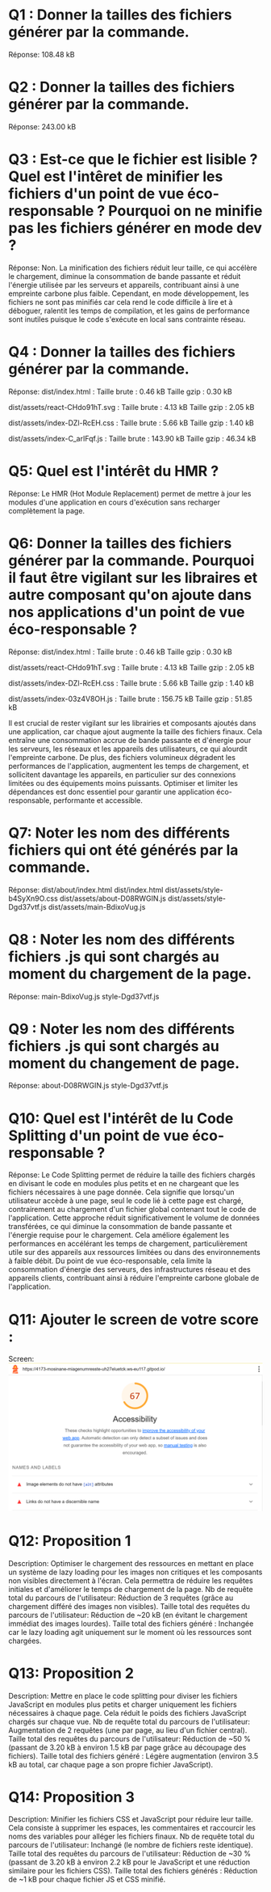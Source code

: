 # Q1 : Donner la tailles des fichiers générer par la commande.
Réponse: 108.48 kB

# Q2 : Donner la tailles des fichiers générer par la commande.
Réponse: 243.00 kB

# Q3 : Est-ce que le fichier est lisible ? Quel est l'intêret de minifier les fichiers d'un point de vue éco-responsable ? Pourquoi on ne minifie pas les fichiers générer en mode dev ?
Réponse: Non. La minification des fichiers réduit leur taille, ce qui accélère le chargement, diminue la consommation de bande passante et réduit l'énergie utilisée par les serveurs et appareils, contribuant ainsi à une empreinte carbone plus faible. Cependant, en mode développement, les fichiers ne sont pas minifiés car cela rend le code difficile à lire et à déboguer, ralentit les temps de compilation, et les gains de performance sont inutiles puisque le code s'exécute en local sans contrainte réseau.

# Q4 : Donner la tailles des fichiers générer par la commande.
Réponse:
dist/index.html :
Taille brute : 0.46 kB
Taille gzip : 0.30 kB

dist/assets/react-CHdo91hT.svg :
Taille brute : 4.13 kB
Taille gzip : 2.05 kB

dist/assets/index-DZl-RcEH.css :
Taille brute : 5.66 kB
Taille gzip : 1.40 kB

dist/assets/index-C_arIFqf.js :
Taille brute : 143.90 kB
Taille gzip : 46.34 kB

# Q5: Quel est l'intérêt du HMR ?
Réponse: Le HMR (Hot Module Replacement) permet de mettre à jour les modules d'une application en cours d'exécution sans recharger complètement la page.

# Q6: Donner la tailles des fichiers générer par la commande. Pourquoi il faut être vigilant sur les libraires et autre composant qu'on ajoute dans nos applications d'un point de vue éco-responsable ?
Réponse:
dist/index.html :
Taille brute : 0.46 kB
Taille gzip : 0.30 kB

dist/assets/react-CHdo91hT.svg :
Taille brute : 4.13 kB
Taille gzip : 2.05 kB

dist/assets/index-DZl-RcEH.css :
Taille brute : 5.66 kB
Taille gzip : 1.40 kB

dist/assets/index-03z4V8OH.js :
Taille brute : 156.75 kB
Taille gzip : 51.85 kB

Il est crucial de rester vigilant sur les librairies et composants ajoutés dans une application, car chaque ajout augmente la taille des fichiers finaux. Cela entraîne une consommation accrue de bande passante et d'énergie pour les serveurs, les réseaux et les appareils des utilisateurs, ce qui alourdit l'empreinte carbone. De plus, des fichiers volumineux dégradent les performances de l'application, augmentent les temps de chargement, et sollicitent davantage les appareils, en particulier sur des connexions limitées ou des équipements moins puissants. Optimiser et limiter les dépendances est donc essentiel pour garantir une application éco-responsable, performante et accessible.

# Q7: Noter les nom des différents fichiers qui ont été générés par la commande.
Réponse:
dist/about/index.html
dist/index.html
dist/assets/style-b4SyXn9O.css
dist/assets/about-D08RWGIN.js
dist/assets/style-Dgd37vtf.js
dist/assets/main-BdixoVug.js

# Q8 : Noter les nom des différents fichiers .js qui sont chargés au moment du chargement de la page.
Réponse:
main-BdixoVug.js
style-Dgd37vtf.js

# Q9 : Noter les nom des différents fichiers .js qui sont chargés au moment du changement de page.
Réponse:
about-D08RWGIN.js
style-Dgd37vtf.js


# Q10: Quel est l'intérêt de lu Code Splitting d'un point de vue éco-responsable ?
Réponse:
Le Code Splitting permet de réduire la taille des fichiers chargés en divisant le code en modules plus petits et en ne chargeant que les fichiers nécessaires à une page donnée. Cela signifie que lorsqu'un utilisateur accède à une page, seul le code lié à cette page est chargé, contrairement au chargement d'un fichier global contenant tout le code de l'application. Cette approche réduit significativement le volume de données transférées, ce qui diminue la consommation de bande passante et l'énergie requise pour le chargement. Cela améliore également les performances en accélérant les temps de chargement, particulièrement utile sur des appareils aux ressources limitées ou dans des environnements à faible débit. Du point de vue éco-responsable, cela limite la consommation d'énergie des serveurs, des infrastructures réseau et des appareils clients, contribuant ainsi à réduire l'empreinte carbone globale de l'application.


# Q11: Ajouter le screen de votre score :
Screen:![alt text](image.png)


# Q12:  Proposition 1
Description: Optimiser le chargement des ressources en mettant en place un système de lazy loading pour les images non critiques et les composants non visibles directement à l'écran. Cela permettra de réduire les requêtes initiales et d'améliorer le temps de chargement de la page.
Nb de requête total du parcours de l'utilisateur: Réduction de 3 requêtes (grâce au chargement différé des images non visibles).
Taille total des requêtes du parcours de l'utilisateur: Réduction de ~20 kB (en évitant le chargement immédiat des images lourdes).
Taille total des fichiers généré : Inchangée car le lazy loading agit uniquement sur le moment où les ressources sont chargées.

# Q13:  Proposition 2
Description: Mettre en place le code splitting pour diviser les fichiers JavaScript en modules plus petits et charger uniquement les fichiers nécessaires à chaque page. Cela réduit le poids des fichiers JavaScript chargés sur chaque vue.
Nb de requête total du parcours de l'utilisateur: Augmentation de 2 requêtes (une par page, au lieu d'un fichier central).
Taille total des requêtes du parcours de l'utilisateur: Réduction de ~50 % (passant de 3.20 kB à environ 1.5 kB par page grâce au découpage des fichiers).
Taille total des fichiers généré : Légère augmentation (environ 3.5 kB au total, car chaque page a son propre fichier JavaScript).

# Q14:  Proposition 3
Description: Minifier les fichiers CSS et JavaScript pour réduire leur taille. Cela consiste à supprimer les espaces, les commentaires et raccourcir les noms des variables pour alléger les fichiers finaux.
Nb de requête total du parcours de l'utilisateur: Inchangé (le nombre de fichiers reste identique).
Taille total des requêtes du parcours de l'utilisateur: Réduction de ~30 % (passant de 3.20 kB à environ 2.2 kB pour le JavaScript et une réduction similaire pour les fichiers CSS).
Taille total des fichiers générés : Réduction de ~1 kB pour chaque fichier JS et CSS minifié.